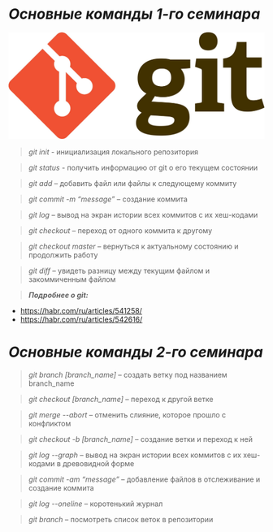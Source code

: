 # ***Основные команды 1-го семинара***

![Логотип Git](logo.jpg)

> *git init* - инициализация локального репозитория

> *git status* - получить информацию от git о его текущем состоянии

> *git add* – добавить файл или файлы к следующему коммиту

> *git commit -m “message”* – создание коммита

> *git log* – вывод на экран истории всех коммитов с их хеш-кодами

> *git checkout* – переход от одного коммита к другому

> *git checkout master* – вернуться к актуальному состоянию и продолжить работу

> *git diff* – увидеть разницу между текущим файлом и закоммиченным файлом


> ***Подробнее о git:***
- https://habr.com/ru/articles/541258/
- https://habr.com/ru/articles/542616/


# ***Основные команды 2-го семинара***

> *git branch [branch_name]* – создать ветку под названием branch_name

> *git checkout [branch_name]* – переход к другой ветке

> *git merge --abort* – отменить слияние, которое прошло с конфликтом

> *git checkout -b [branch_name]* – создание ветки и переход к ней

> *git log --graph* – вывод на экран истории всех коммитов с их хеш-кодами в древовидной форме

> *git commit -am “message”* – добавление файлов в отслеживание и создание коммита

> *git log --oneline* – коротенький журнал

> *git branch* – посмотреть список веток в репозитории
